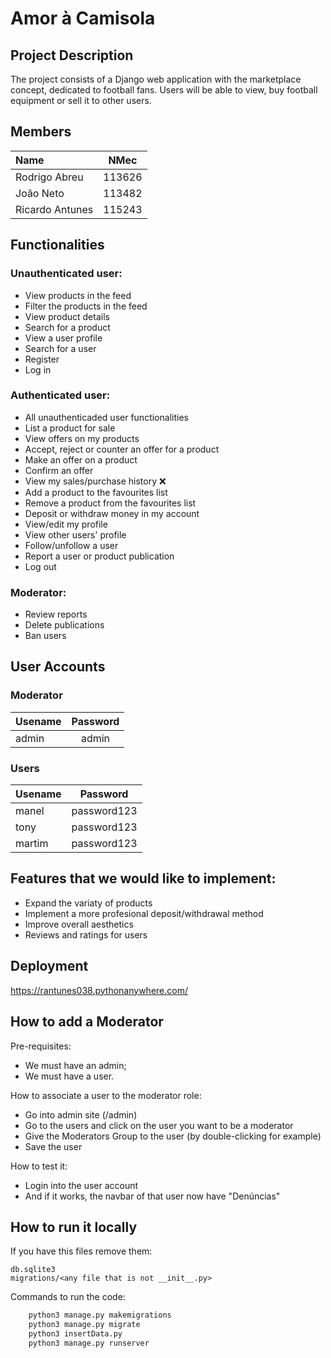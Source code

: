 # Amor à Camisola

## Project Description
The project consists of a Django web application with the marketplace concept, dedicated to football fans. Users will be able to view, buy football equipment or sell it to other users. 

## Members

| Name | NMec |
|:---|:---:|
| Rodrigo Abreu | 113626 |
| João Neto | 113482 |
| Ricardo Antunes | 115243 |


## Functionalities

### Unauthenticated user:
- View products in the feed
- Filter the products in the feed
- View product details
- Search for a product
- View a user profile
- Search for a user
- Register
- Log in


### Authenticated user:
- All unauthenticaded user functionalities
- List a product for sale
- View offers on my products
- Accept, reject or counter an offer for a product
- Make an offer on a product
- Confirm an offer
- View my sales/purchase history ❌
- Add a product to the favourites list
- Remove a product from the favourites list
- Deposit or withdraw money in my account
- View/edit my profile
- View other users' profile
- Follow/unfollow a user
- Report a user or product publication 
- Log out


### Moderator:
- Review reports 
- Delete publications 
- Ban users 


## User Accounts

### Moderator
| Usename | Password |
|:--------|:--------:|
| admin   |  admin   |

### Users 
| Usename |  Password   |
|:---|:-----------:|
| manel  | password123 |
| tony   | password123 |
| martim | password123 |

## Features that we would like to implement:
- Expand the variaty of products
- Implement a more profesional deposit/withdrawal method
- Improve overall aesthetics
- Reviews and ratings for users

## Deployment
https://rantunes038.pythonanywhere.com/

## How to add a Moderator
Pre-requisites:
- We must have an admin;
- We must have a user.

How to associate a user to the moderator role:
- Go into admin site (/admin)
- Go to the users and click on the user you want to be a moderator
- Give the Moderators Group to the user (by double-clicking for example)
- Save the user

How to test it:
- Login into the user account
- And if it works, the navbar of that user now have "Denúncias"

## How to run it locally

If you have this files remove them:

    db.sqlite3
    migrations/<any file that is not __init__.py>

Commands to run the code:
```bash
    python3 manage.py makemigrations
    python3 manage.py migrate
    python3 insertData.py
    python3 manage.py runserver
```


